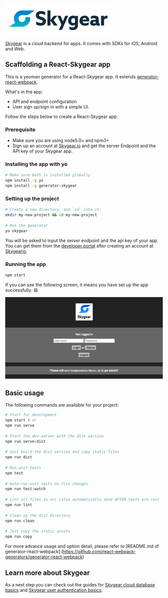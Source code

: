 ![Skygear Logo](img/skygear-logo.png)

[Skygear](https://skygear.io) is a cloud backend for apps. It comes with SDKs for iOS, Android and Web.

## Scaffolding a React-Skygear app

This is a yeoman generator for a React-Skygear app. It extends [generator-react-webpack](https://github.com/react-webpack-generators/generator-react-webpack).

What's in the app:
- API and endpoint configuration
- User sign up/sign in with a simple UI.

Follow the steps below to create a React-Skygear app:

### Prerequisite

- Make sure you are using node5.0+ and npm3+
- Sign up an account at [Skygear.io](https://skygear.io) and get the server Endpoint and the API key of your Skygear app.

### Installing the app with yo

```bash
# Make sure both is installed globally
npm install -g yo
npm install -g generator-skygear
```

### Setting up the project

```bash
# Create a new directory, and `cd` into it:
mkdir my-new-project && cd my-new-project

# Run the generator
yo skygear
```
You will be asked to input the server endpoint and the api key of your app. You can get them from the [developer portal](https://portal.skygear.io/app/info) after creating an account at [Skygeario](https://skygear.io).

### Running the app

```bash
npm start
```

If you can see the following screen, it means you have set up the app successfully. :smile:

![Skygear scaffolding](img/skygear-scaffold.png)

## Basic usage
The following commands are available for your project:

```bash
# Start for development
npm start # or
npm run serve

# Start the dev-server with the dist version
npm run serve:dist

# Just build the dist version and copy static files
npm run dist

# Run unit tests
npm test

# Auto-run unit tests on file changes
npm run test:watch

# Lint all files in src (also automatically done AFTER tests are run)
npm run lint

# Clean up the dist directory
npm run clean

# Just copy the static assets
npm run copy
```

For more advance usage and option detail, please refer to [README.md of
generator-react-webpack]
(https://github.com/react-webpack-generators/generator-react-webpack)

## Learn more about Skygear
As a next step you can check out the guides for [Skygear cloud database basics](https://docs.skygear.io/guides/cloud-db/basics/js/) and [Skygear user authentication basics](https://docs.skygear.io/guides/auth/basics/js/).
